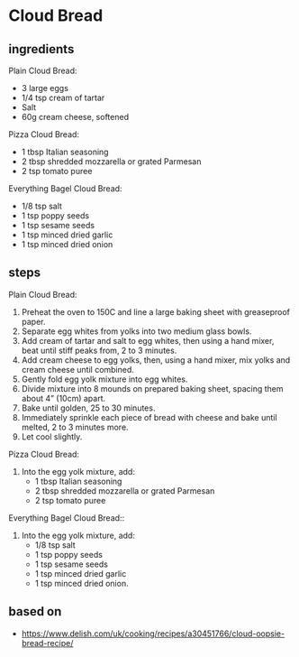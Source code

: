 # Cloud Bread

## ingredients

Plain Cloud Bread:

- 3 large eggs
- 1/4 tsp cream of tartar
- Salt
- 60g cream cheese, softened

Pizza Cloud Bread:

- 1 tbsp Italian seasoning
- 2 tbsp shredded mozzarella or grated Parmesan
- 2 tsp tomato puree

Everything Bagel Cloud Bread:

- 1/8 tsp salt
- 1 tsp poppy seeds
- 1 tsp sesame seeds
- 1 tsp minced dried garlic
- 1 tsp minced dried onion

## steps

Plain Cloud Bread:

1. Preheat the oven to 150C and line a large baking sheet with greaseproof paper.
2. Separate egg whites from yolks into two medium glass bowls.
3. Add cream of tartar and salt to egg whites, then using a hand mixer, beat until stiff peaks from, 2 to 3 minutes.
4. Add cream cheese to egg yolks, then, using a hand mixer, mix yolks and cream cheese until combined.
5. Gently fold egg yolk mixture into egg whites.
6. Divide mixture into 8 mounds on prepared baking sheet, spacing them about 4” (10cm) apart.
7. Bake until golden, 25 to 30 minutes.
8. Immediately sprinkle each piece of bread with cheese and bake until melted, 2 to 3 minutes more.
9. Let cool slightly.

Pizza Cloud Bread:

1. Into the egg yolk mixture, add:
   - 1 tbsp Italian seasoning
   - 2 tbsp shredded mozzarella or grated Parmesan
   - 2 tsp tomato puree

Everything Bagel Cloud Bread::

1. Into the egg yolk mixture, add:
   - 1/8 tsp salt
   - 1 tsp poppy seeds
   - 1 tsp sesame seeds
   - 1 tsp minced dried garlic
   - 1 tsp minced dried onion.

## based on

- https://www.delish.com/uk/cooking/recipes/a30451766/cloud-oopsie-bread-recipe/
